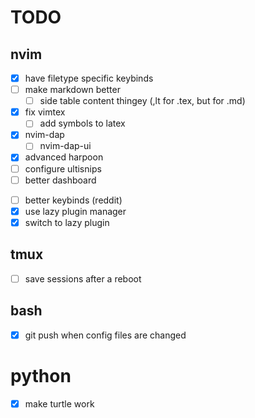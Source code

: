 # TODO

## nvim
- [x] have filetype specific keybinds
- [ ] make markdown better
    - [ ] side table content thingey (,lt for .tex, but for .md)
- [x] fix vimtex
    - [ ] add symbols to latex
- [x] nvim-dap
    - [ ] nvim-dap-ui  
- [x] advanced harpoon
- [ ] configure ultisnips
- [ ] better dashboard
<!-- - [ ] fix fterm, use something else, need it on the side -->
- [ ] better keybinds (reddit)
- [x] use lazy plugin manager
- [x] switch to lazy plugin

## tmux
- [ ] save sessions after a reboot

## bash
- [x] git push when config files are changed

# python
- [x] make turtle work
